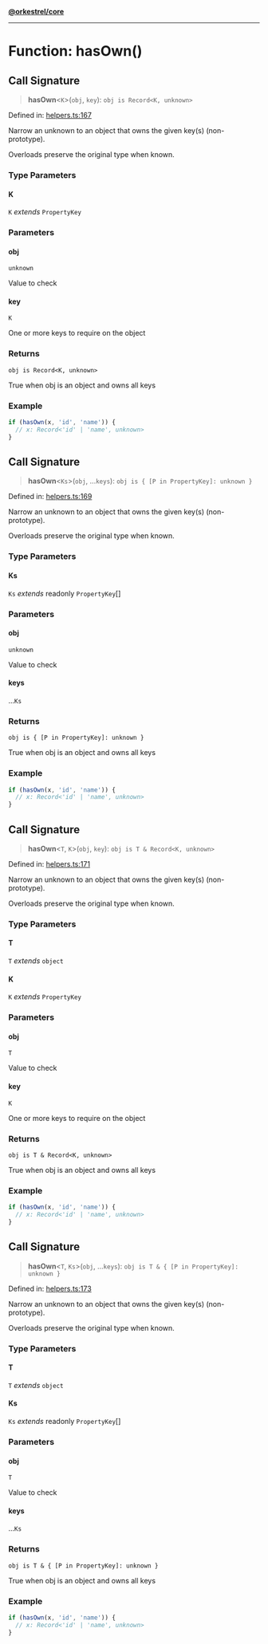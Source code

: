 [**@orkestrel/core**](../index.md)

***

# Function: hasOwn()

## Call Signature

> **hasOwn**\<`K`\>(`obj`, `key`): `obj is Record<K, unknown>`

Defined in: [helpers.ts:167](https://github.com/orkestrel/core/blob/ccb170966790f428093f11a71a5646a6e842dbf9/src/helpers.ts#L167)

Narrow an unknown to an object that owns the given key(s) (non-prototype).

Overloads preserve the original type when known.

### Type Parameters

#### K

`K` *extends* `PropertyKey`

### Parameters

#### obj

`unknown`

Value to check

#### key

`K`

One or more keys to require on the object

### Returns

`obj is Record<K, unknown>`

True when obj is an object and owns all keys

### Example

```ts
if (hasOwn(x, 'id', 'name')) {
  // x: Record<'id' | 'name', unknown>
}
```

## Call Signature

> **hasOwn**\<`Ks`\>(`obj`, ...`keys`): `obj is { [P in PropertyKey]: unknown }`

Defined in: [helpers.ts:169](https://github.com/orkestrel/core/blob/ccb170966790f428093f11a71a5646a6e842dbf9/src/helpers.ts#L169)

Narrow an unknown to an object that owns the given key(s) (non-prototype).

Overloads preserve the original type when known.

### Type Parameters

#### Ks

`Ks` *extends* readonly `PropertyKey`[]

### Parameters

#### obj

`unknown`

Value to check

#### keys

...`Ks`

### Returns

`obj is { [P in PropertyKey]: unknown }`

True when obj is an object and owns all keys

### Example

```ts
if (hasOwn(x, 'id', 'name')) {
  // x: Record<'id' | 'name', unknown>
}
```

## Call Signature

> **hasOwn**\<`T`, `K`\>(`obj`, `key`): `obj is T & Record<K, unknown>`

Defined in: [helpers.ts:171](https://github.com/orkestrel/core/blob/ccb170966790f428093f11a71a5646a6e842dbf9/src/helpers.ts#L171)

Narrow an unknown to an object that owns the given key(s) (non-prototype).

Overloads preserve the original type when known.

### Type Parameters

#### T

`T` *extends* `object`

#### K

`K` *extends* `PropertyKey`

### Parameters

#### obj

`T`

Value to check

#### key

`K`

One or more keys to require on the object

### Returns

`obj is T & Record<K, unknown>`

True when obj is an object and owns all keys

### Example

```ts
if (hasOwn(x, 'id', 'name')) {
  // x: Record<'id' | 'name', unknown>
}
```

## Call Signature

> **hasOwn**\<`T`, `Ks`\>(`obj`, ...`keys`): `obj is T & { [P in PropertyKey]: unknown }`

Defined in: [helpers.ts:173](https://github.com/orkestrel/core/blob/ccb170966790f428093f11a71a5646a6e842dbf9/src/helpers.ts#L173)

Narrow an unknown to an object that owns the given key(s) (non-prototype).

Overloads preserve the original type when known.

### Type Parameters

#### T

`T` *extends* `object`

#### Ks

`Ks` *extends* readonly `PropertyKey`[]

### Parameters

#### obj

`T`

Value to check

#### keys

...`Ks`

### Returns

`obj is T & { [P in PropertyKey]: unknown }`

True when obj is an object and owns all keys

### Example

```ts
if (hasOwn(x, 'id', 'name')) {
  // x: Record<'id' | 'name', unknown>
}
```
